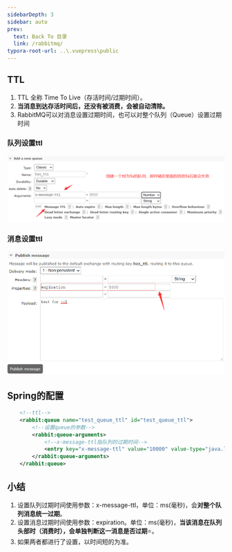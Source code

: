 ```yaml
---
sidebarDepth: 3
sidebar: auto
prev:
  text: Back To 目录
  link: /rabbitmq/
typora-root-url: ..\.vuepress\public
---
```


## TTL

1. TTL 全称 Time To Live（存活时间/过期时间）。
2. **当消息到达存活时间后，还没有被消费，会被自动清除。**
3. RabbitMQ可以对消息设置过期时间，也可以对整个队列（Queue）设置过期时间

### 队列设置ttl

![image-20211031063750080](/images/RabbitMQ/image-20211031063750080.png)

### 消息设置ttl

![image-20211031064246588](/images/RabbitMQ/image-20211031064246588.png)



## Spring的配置

```xml
    <!--ttl-->
    <rabbit:queue name="test_queue_ttl" id="test_queue_ttl">
        <!--设置queue的参数-->
        <rabbit:queue-arguments>
            <!--x-message-ttl指队列的过期时间-->
            <entry key="x-message-ttl" value="10000" value-type="java.lang.Integer"></entry>
        </rabbit:queue-arguments>
    </rabbit:queue>
```



## 小结

1. 设置队列过期时间使用参数：x-message-ttl，单位：ms(毫秒)，会**对整个队列消息统一过期**。
2. 设置消息过期时间使用参数：expiration。单位：ms(毫秒)，**当该消息在队列头部时（消费时），会单独判断这一消息是否过期**⭐。
3. 如果两者都进行了设置，以时间短的为准。